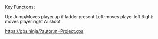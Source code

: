 Key Functions:

Up: Jump/Moves player up if ladder present
Left: moves player left
Right: moves player right
A: shoot 


https://gba.ninja/?autorun=Project.gba
